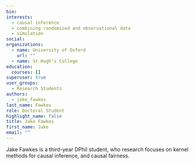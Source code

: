 ```yaml
---
bio: 
interests:
  - causal inference
  - combining randomized and observational data
  - simulation
social:
organizations:
  - name: University of Oxford
    url: ""
  - name: St Hugh's College
education:
  courses: []
superuser: true
user_groups:
  - Research Students
authors:
  - jake_fawkes
last_name: Fawkes
role: Doctoral Student
highlight_name: false
title: Jake Fawkes
first_name: Jake
email: ""
---
```

Jake Fawkes is a third-year DPhil student, who research focuses on kernel methods
for causal inference, and causal fairness.
